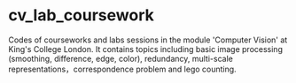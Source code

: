 # cv_lab_coursework
Codes of courseworks and labs sessions in the module 'Computer Vision' at King's College London. It contains topics including basic image processing (smoothing, difference, edge, color), redundancy, multi-scale representations，correspondence problem and lego counting.
